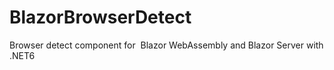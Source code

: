 # BlazorBrowserDetect
Browser detect component for  Blazor WebAssembly and Blazor Server with .NET6
